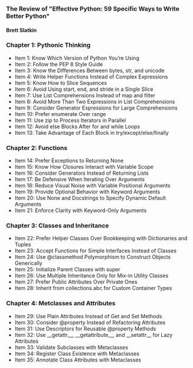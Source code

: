### The Review of "Effective Python: 59 Specific Ways to Write Better Python"
#### Brett Slatkin

### Chapter 1: Pythonic Thinking
- Item 1: Know Which Version of Python You’re Using
- Item 2: Follow the PEP 8 Style Guide
- Item 3: Know the Differences Between bytes, str, and unicode
- Item 4: Write Helper Functions Instead of Complex Expressions
- Item 5: Know How to Slice Sequences
- Item 6: Avoid Using start, end, and stride in a Single Slice
- Item 7: Use List Comprehensions Instead of map and filter
- Item 8: Avoid More Than Two Expressions in List Comprehensions
- Item 9: Consider Generator Expressions for Large Comprehensions
- Item 10: Prefer enumerate Over range
- Item 11: Use zip to Process Iterators in Parallel
- Item 12: Avoid else Blocks After for and while Loops
- Item 13: Take Advantage of Each Block in try/except/else/finally

### Chapter 2: Functions
- Item 14: Prefer Exceptions to Returning None
- Item 15: Know How Closures Interact with Variable Scope
- Item 16: Consider Generators Instead of Returning Lists
- Item 17: Be Defensive When Iterating Over Arguments
- Item 18: Reduce Visual Noise with Variable Positional Arguments
- Item 19: Provide Optional Behavior with Keyword Arguments
- Item 20: Use None and Docstrings to Specify Dynamic Default Arguments
- Item 21: Enforce Clarity with Keyword-Only Arguments

### Chapter 3: Classes and Inheritance
- Item 22: Prefer Helper Classes Over Bookkeeping with Dictionaries and Tuples
- Item 23: Accept Functions for Simple Interfaces Instead of Classes
- Item 24: Use @classmethod Polymorphism to Construct Objects Generically
- Item 25: Initialize Parent Classes with super
- Item 26: Use Multiple Inheritance Only for Mix-in Utility Classes
- Item 27: Prefer Public Attributes Over Private Ones
- Item 28: Inherit from collections.abc for Custom Container Types

### Chapter 4: Metclasses and Attributes
- Item 29: Use Plain Attributes Instead of Get and Set Methods
- Item 30: Consider @property Instead of Refactoring Attributes
- Item 31: Use Descriptors for Reusable @property Methods
- Item 32: Use \_\_getattr\_\_, \_\_getattribute\_\_, and \_\_setattr\_\_ for Lazy Attributes
- Item 33: Validate Subclasses with Metaclasses
- Item 34: Register Class Existence with Metaclasses
- Item 35: Annotate Class Attributes with Metaclasses
